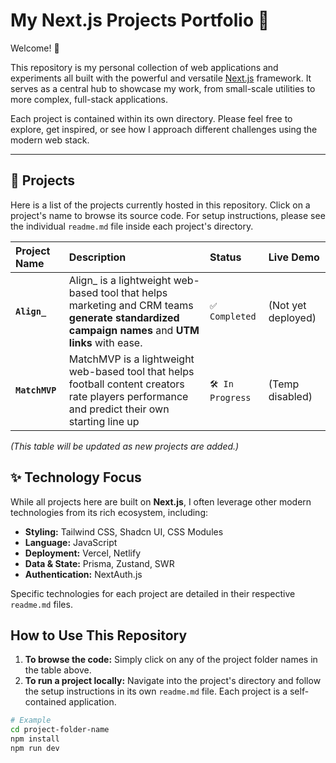 # My Next.js Projects Portfolio 🚀

Welcome! 👋

This repository is my personal collection of web applications and experiments all built with the powerful and versatile [Next.js](https://nextjs.org/) framework. It serves as a central hub to showcase my work, from small-scale utilities to more complex, full-stack applications.

Each project is contained within its own directory. Please feel free to explore, get inspired, or see how I approach different challenges using the modern web stack.

---

## 📂 Projects

Here is a list of the projects currently hosted in this repository. Click on a project's name to browse its source code. For setup instructions, please see the individual `readme.md` file inside each project's directory.

| Project Name                                     | Description                                                                 | Status          | Live Demo                               |
| :----------------------------------------------- | :-------------------------------------------------------------------------- | :-------------- | :-------------------------------------- |
| **`Align_`** | Align_ is a lightweight web-based tool that helps marketing and CRM teams **generate standardized campaign names** and **UTM links** with ease.   | `✅ Completed`  |(Not yet deployed)  |
| **`MatchMVP`** | MatchMVP is a lightweight web-based tool that helps football content creators rate players performance and predict their own starting line up     | `🛠️ In Progress` | (Temp disabled) |

*(This table will be updated as new projects are added.)*

## ✨ Technology Focus

While all projects here are built on **Next.js**, I often leverage other modern technologies from its rich ecosystem, including:

-   **Styling:** Tailwind CSS, Shadcn UI, CSS Modules
-   **Language:** JavaScript
-   **Deployment:** Vercel, Netlify
-   **Data & State:** Prisma, Zustand, SWR
-   **Authentication:** NextAuth.js

Specific technologies for each project are detailed in their respective `readme.md` files.

## How to Use This Repository

1.  **To browse the code:** Simply click on any of the project folder names in the table above.
2.  **To run a project locally:** Navigate into the project's directory and follow the setup instructions in its own `readme.md` file. Each project is a self-contained application.

```bash
# Example
cd project-folder-name
npm install
npm run dev
